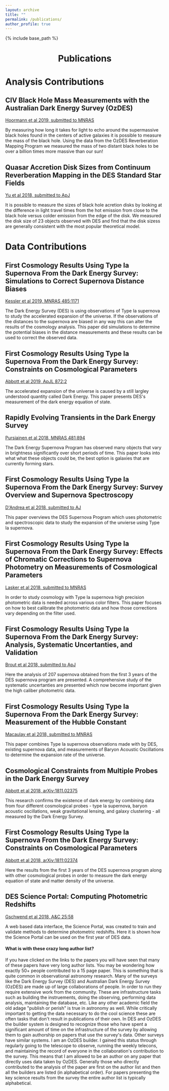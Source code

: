 ```yaml
---
layout: archive
title: ""
permalink: /publications/
author_profile: true
---
```


{% include base_path %}
<h1 style="text-align: center;" markdown="1">Publications</h1>

# Analysis Contributions

## CIV Black Hole Mass Measurements with the Australian Dark Energy Survey (OzDES)
[Hoormann et al 2019, submitted to MNRAS](http://adsabs.harvard.edu/abs/2019arXiv190204206H)

By measuring how long it takes for light to echo around the supermassive black holes found in the centers of active galaxies it is possible to measure the mass of the black hole.  Using the data from the OzDES Reverberation Mapping Program we measured the mass of two distant black holes to be over a billion times more massive than our sun!

## Quasar Accretion Disk Sizes from Continuum Reverberation Mapping in the DES Standard Star Fields
[Yu et al 2018, submitted to ApJ](http://adsabs.harvard.edu/abs/2018arXiv181103638Y)

It is possible to measure the sizes of black hole acretion disks by looking at the difference in light travel times from the hot emission from close to the black hole versus colder emission from the edge of the disk.  We measured the disk size of 23 objects observed with DES and find that the disk sizess are generally consistent with the most popular theoretical model.

# Data Contributions

## First Cosmology Results Using Type Ia Supernova From the Dark Energy Survey: Simulations to Correct Supernova Distance Biases
[Kessler et al 2019, MNRAS 485:1171](http://adsabs.harvard.edu/abs/2019MNRAS.485.1171K)

The Dark Energy Survey (DES) is using observations of Type Ia supernova to study the accelerated expansion of the universe.  If the observations of the distances to the supernova are biased in any way this can alter the results of the cosmology analysis.  This paper did simulations to determine the potential biases in the distance measurements and these results can be used to correct the observed data.

## First Cosmology Results Using Type Ia Supernova From the Dark Energy Survey: Constraints on Cosmological Parameters
[Abbott et al 2019, ApJL 872:2](http://adsabs.harvard.edu/abs/2019ApJ...872L..30A)

The accelerated expansion of the universe is caused by a still largley understood quantity called Dark Energy.  This paper presents DES's measurement of the dark energy equation of state.

## Rapidly Evolving Transients in the Dark Energy Survey
[Pursiainen et al 2018, MNRAS 481:894](http://adsabs.harvard.edu/abs/2018MNRAS.481..894P)

The Dark Energy Supernova Program has observed many objects that vary in brightness significantly over short periods of time.  This paper looks into what what these objects could be, the best option is galaxies that are currently forming stars.

## First Cosmology Results Using Type Ia Supernova From the Dark Energy Survey: Survey Overview and Supernova Spectroscopy
[D'Andrea et al 2018, submitted to AJ](http://adsabs.harvard.edu/abs/2018arXiv181109565D)

This paper overviews the DES Supernova Program which uses photometric and spectroscopic data to study the expansion of the unvierse using Type Ia supernova.

## First Cosmology Results Using Type Ia Supernova From the Dark Energy Survey: Effects of Chromatic Corrections to Supernova Photometry on Measurements of Cosmological Parameters
[Lasker et al 2018, submitted to MNRAS](http://adsabs.harvard.edu/abs/2018arXiv181102380L)

In order to study cosmology with Type Ia supernova high precision photometric data is needed across various color filters.  This paper focuses on how to best calibrate the photometric data and how those corrections vary depending on the filter used.

## First Cosmology Results Using Type Ia Supernova From the Dark Energy Survey: Analysis, Systematic Uncertanties, and Validation
[Brout et al 2018, submitted to ApJ](http://adsabs.harvard.edu/abs/2018arXiv181102377B)

Here the analysis of 207 supernova obtained from the first 3 years of the DES supernova program are presented.  A comprehensive study of the systematic uncertanties are presented which now become important given the high caliber photometric data.  

## First Cosmology Results Using Type Ia Supernova From the Dark Energy Survey: Measurement of the Hubble Constant
[Macaulay et al 2018, submitted to MNRAS](http://adsabs.harvard.edu/abs/2018arXiv181102376M)

This paper combines Type Ia supernova observations made with by DES, existing supernova data, and measurements of Baryon Acoustic Oscillations to determine the expansion rate of the universe.

## Cosmological Constraints from Multiple Probes in the Dark Energy Survey
[Abbott et al 2018, arXiv:1811.02375](http://adsabs.harvard.edu/abs/2018arXiv181102375D)

This research confirms the existence of dark energy by combining data from four different cosmological probes - type Ia supernova, baryon acoustic oscillations, weak gravitational lensing, and galaxy clustering - all measured by the Dark Energy Survey.

## First Cosmology Results Using Type Ia Supernova From the Dark Energy Survey: Constraints on Cosmological Parameters
[Abbott et al 2018, arXiv:1811:02374](http://adsabs.harvard.edu/abs/2018arXiv181102374D)

Here the results from the first 3 years of the DES supernova program along with other cosmological probes in order to measure the dark energy equation of state and matter density of the universe.

## DES Science Portal: Computing Photometric Redshifts
[Gschwend et al 2018, A&C 25:58](http://adsabs.harvard.edu/abs/2018A%26C....25...58G)

A web based data interface, the Science Portal, was created to train and validate methods to determine photometric redshifts.  Here it is shown how the Science Portal can be used on the first year of DES data.

#### What is with these crazy long author list?
If you have clicked on the links to the papers you will have seen that many of these papers have very long author lists. You may be wondering how exactly 50+ people contributed to a 15 page paper. This is something that is quite common in observational astronomy research.  Many of the surveys like the Dark Energy Survey (DES) and Australian Dark Energy Survey (OzDES) are made up of large collaborations of people.  In order to run they require extensive work from the community.  These are infrastructure tasks such as building the instruements, doing the observing, performing data analysis, maintaining the database, etc.  Like any other academic field the old adage "publish or perish" is true in astronomy as well.   While critically important to getting the data necessary to do the cool science these are often tasks that don't result in publications of their own.  In DES and OzDES the builder system is designed to recognize those who have spent a significant amount of time on the infrastructure of the survey by allowing them to gain authorship on papers that use the survey's data.  Other surveys have similar systems.  I am an OzDES builder.  I gained this status through regularly going to the telescope to observe, running the weekly telecons, and maintaining the record of everyone in the collaboration's contribution to the survey.  This means that I am allowed to be an author on any paper that directly uses data taken by OzDES.  Generally those who directly contributed to the analysis of the paper are first on the author list and then all the builders are listed (in alphabetical order).  For papers presenting the key science results from the survey the entire author list is typically alphabetical.
